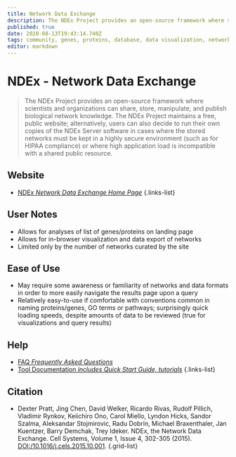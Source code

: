 ```yaml
---
title: Network Data Exchange
description: The NDEx Project provides an open-source framework where scientists and organizations can share, store, manipulate, and publish biological network knowledge.
published: true
date: 2020-08-13T19:43:14.740Z
tags: community, genes, proteins, database, data visualization, networks
editor: markdown
---
```


# NDEx - Network Data Exchange
> The NDEx Project provides an open-source framework where scientists and organizations can share, store, manipulate, and publish biological network knowledge. The NDEx Project maintains a free, public website; alternatively, users can also decide to run their own copies of the NDEx Server software in cases where the stored networks must be kept in a highly secure environment (such as for HIPAA compliance) or where high application load is incompatible with a shared public resource.

## Website
- [NDEx *Network Data Exchange Home Page*](https://home.ndexbio.org/index/)
{.links-list}

## User Notes
- Allows for analyses of list of genes/proteins on landing page
- Allows for in-browser visualization and data export of networks
- Limited only by the number of networks curated by the site

## Ease of Use
- May require some awareness or familiarity of networks and data formats in order to more easily navigate the results page upon a query
- Relatively easy-to-use if comfortable with conventions common in naming proteins/genes, GO terms or pathways; surprisingly quick loading speeds, despite amounts of data to be reviewed (true for visualizations and query results)

## Help
- [FAQ *Frequently Asked Questions*](https://home.ndexbio.org/faq/)
- [Tool Documentation *includes Quick Start Guide, tutorials*](https://home.ndexbio.org/quick-start/)
{.links-list}

## Citation
- Dexter Pratt, Jing Chen, David Welker, Ricardo Rivas, Rudolf Pillich, Vladimir Rynkov, Keiichiro Ono, Carol Miello, Lyndon Hicks, Sandor Szalma, Aleksandar Stojmirovic, Radu Dobrin, Michael Braxenthaler, Jan Kuentzer, Barry Demchak, Trey Ideker. NDEx, the Network Data Exchange. Cell Systems, Volume 1, Issue 4, 302-305 (2015). [DOI:/10.1016/j.cels.2015.10.001](https://dx.doi.org/10.1016/j.cels.2015.10.001).
{.grid-list}


